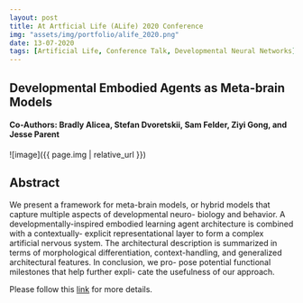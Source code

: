 ```yaml
---
layout: post
title: At Artficial Life (ALife) 2020 Conference
img: "assets/img/portfolio/alife_2020.png"
date: 13-07-2020
tags: [Artificial Life, Conference Talk, Developmental Neural Networks]
---    
```

## Developmental Embodied Agents as Meta-brain Models
#### Co-Authors: Bradly Alicea, Stefan Dvoretskii, Sam Felder, Ziyi Gong, and Jesse Parent
![image]({{ page.img | relative_url }})

## Abstract
We present a framework for meta-brain models, or hybrid models that capture multiple aspects of developmental neuro- biology and behavior. A developmentally-inspired embodied learning agent architecture is combined with a contextually- explicit representational layer to form a complex artificial nervous system. The architectural description is summarized in terms of morphological differentiation, context-handling, and generalized architectural features. In conclusion, we pro- pose potential functional milestones that help further expli- cate the usefulness of our approach.

Please follow this [link](https://www.irit.fr/devonn/2020/07/13/alicea.html) for more details.

